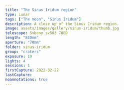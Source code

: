 ```yaml
---
title: "The Sinus Iridum region"
type: Lunar
tags: ["The moon", "Sinus Iridum"]
description: A close up of the Sinus Iridum region.
image: assets/images/gallery/sinus-iridum/thumb.jpg
telescope: Svbony sv503 70ED
length: "840mm"
aperture: "70mm"
folder: sinus-iridum
group: "craters"
exposure: 10
lights: 4
sessions: 1
firstCapture: 2022-02-22 
lastCapture:
noannotations: true
---
```

